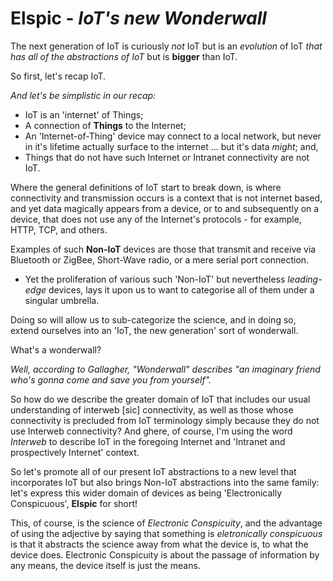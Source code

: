 # Elspic - *IoT's new Wonderwall*

The next generation of IoT is curiously *not* IoT but is an *evolution* of IoT *that has all of the abstractions of IoT* but is **bigger** than IoT.

So first, let's recap IoT.

*And let's be *simplistic* in our recap:*

- IoT is an 'internet' of Things;
- A connection of **Things** to the Internet;
- An 'Internet-of-Thing' device may connect to a local network, but never in it's lifetime actually surface to the internet ... but it's data *might*; and,
- Things that do not have such Internet or Intranet connectivity are not IoT.

Where the general definitions of IoT start to break down, is where connectivity and transmission occurs is a context that is not internet based, and yet data magically appears from a device, or to and subsequently on a device, that does not use any of the Internet's protocols - for example, HTTP, TCP, and others.

Examples of such **Non-IoT** devices are those that transmit and receive via Bluetooth or ZigBee, Short-Wave radio, or a mere serial port connection.

- Yet the proliferation of various such 'Non-IoT' but nevertheless *leading-edge* devices, lays it upon us to want to categorise all of them under a singular umbrella. 

Doing so will allow us to sub-categorize the science, and in doing so, extend ourselves into an 'IoT, the new generation' sort of wonderwall.

What's a wonderwall?

*Well, according to Gallagher, "Wonderwall" describes "an imaginary friend who's gonna come and save you from yourself".*

So how do we describe the greater domain of IoT that includes our usual understanding of interweb [sic] connectivity, as well as those whose connectivity is precluded from IoT terminology simply because they do not use Interweb connectivity? And ghere, of course, I'm using the word *Interweb* to describe IoT in the foregoing Internet and 'Intranet and prospectively Internet' context.

So let's promote all of our present IoT abstractions to a new level that incorporates IoT but also brings Non-IoT abstractions into the same family: let's express this wider domain of devices as being 'Electronically Conspicuous', **Elspic** for short!

This, of course, is the science of *Electronic Conspicuity*, and the advantage of using the adjective by saying that something is *eletronically conspicuous* is that it abstracts the science away from what the device is, to what the device does. Electronic Conspicuity is about the passage of information by any means, the device itself is just the means.
